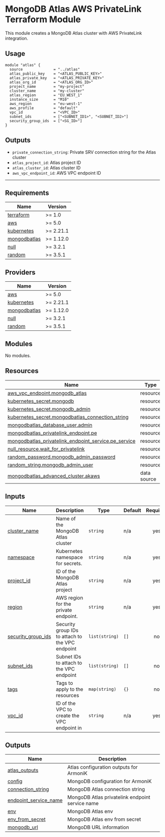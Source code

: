 # MongoDB Atlas AWS PrivateLink Terraform Module

This module creates a MongoDB Atlas cluster with AWS PrivateLink integration.

## Usage

```hcl
module "atlas" {
  source              = "../atlas"
  atlas_public_key    = "<ATLAS_PUBLIC_KEY>"
  atlas_private_key   = "<ATLAS_PRIVATE_KEY>"
  atlas_org_id        = "<ATLAS_ORG_ID>"
  project_name        = "my-project"
  cluster_name        = "my-cluster"
  atlas_region        = "EU_WEST_1"
  instance_size       = "M10"
  aws_region          = "eu-west-1"
  aws_profile         = "default"
  vpc_id              = "<VPC_ID>"
  subnet_ids          = ["<SUBNET_ID1>", "<SUBNET_ID2>"]
  security_group_ids  = ["<SG_ID>"]
}
```

## Outputs

- `private_connection_string`: Private SRV connection string for the Atlas cluster
- `atlas_project_id`: Atlas project ID
- `atlas_cluster_id`: Atlas cluster ID
- `aws_vpc_endpoint_id`: AWS VPC endpoint ID

---

<!-- BEGIN_TF_DOCS -->
## Requirements

| Name | Version |
|------|---------|
| <a name="requirement_terraform"></a> [terraform](#requirement\_terraform) | >= 1.0 |
| <a name="requirement_aws"></a> [aws](#requirement\_aws) | >= 5.0 |
| <a name="requirement_kubernetes"></a> [kubernetes](#requirement\_kubernetes) | >= 2.21.1 |
| <a name="requirement_mongodbatlas"></a> [mongodbatlas](#requirement\_mongodbatlas) | >= 1.12.0 |
| <a name="requirement_null"></a> [null](#requirement\_null) | >= 3.2.1 |
| <a name="requirement_random"></a> [random](#requirement\_random) | >= 3.5.1 |

## Providers

| Name | Version |
|------|---------|
| <a name="provider_aws"></a> [aws](#provider\_aws) | >= 5.0 |
| <a name="provider_kubernetes"></a> [kubernetes](#provider\_kubernetes) | >= 2.21.1 |
| <a name="provider_mongodbatlas"></a> [mongodbatlas](#provider\_mongodbatlas) | >= 1.12.0 |
| <a name="provider_null"></a> [null](#provider\_null) | >= 3.2.1 |
| <a name="provider_random"></a> [random](#provider\_random) | >= 3.5.1 |

## Modules

No modules.

## Resources

| Name | Type |
|------|------|
| [aws_vpc_endpoint.mongodb_atlas](https://registry.terraform.io/providers/hashicorp/aws/latest/docs/resources/vpc_endpoint) | resource |
| [kubernetes_secret.mongodb](https://registry.terraform.io/providers/hashicorp/kubernetes/latest/docs/resources/secret) | resource |
| [kubernetes_secret.mongodb_admin](https://registry.terraform.io/providers/hashicorp/kubernetes/latest/docs/resources/secret) | resource |
| [kubernetes_secret.mongodbatlas_connection_string](https://registry.terraform.io/providers/hashicorp/kubernetes/latest/docs/resources/secret) | resource |
| [mongodbatlas_database_user.admin](https://registry.terraform.io/providers/mongodb/mongodbatlas/latest/docs/resources/database_user) | resource |
| [mongodbatlas_privatelink_endpoint.pe](https://registry.terraform.io/providers/mongodb/mongodbatlas/latest/docs/resources/privatelink_endpoint) | resource |
| [mongodbatlas_privatelink_endpoint_service.pe_service](https://registry.terraform.io/providers/mongodb/mongodbatlas/latest/docs/resources/privatelink_endpoint_service) | resource |
| [null_resource.wait_for_privatelink](https://registry.terraform.io/providers/hashicorp/null/latest/docs/resources/resource) | resource |
| [random_password.mongodb_admin_password](https://registry.terraform.io/providers/hashicorp/random/latest/docs/resources/password) | resource |
| [random_string.mongodb_admin_user](https://registry.terraform.io/providers/hashicorp/random/latest/docs/resources/string) | resource |
| [mongodbatlas_advanced_cluster.akaws](https://registry.terraform.io/providers/mongodb/mongodbatlas/latest/docs/data-sources/advanced_cluster) | data source |

## Inputs

| Name | Description | Type | Default | Required |
|------|-------------|------|---------|:--------:|
| <a name="input_cluster_name"></a> [cluster\_name](#input\_cluster\_name) | Name of the MongoDB Atlas cluster | `string` | n/a | yes |
| <a name="input_namespace"></a> [namespace](#input\_namespace) | Kubernetes namespace for secrets. | `string` | n/a | yes |
| <a name="input_project_id"></a> [project\_id](#input\_project\_id) | ID of the MongoDB Atlas project | `string` | n/a | yes |
| <a name="input_region"></a> [region](#input\_region) | AWS region for the private endpoint. | `string` | n/a | yes |
| <a name="input_security_group_ids"></a> [security\_group\_ids](#input\_security\_group\_ids) | Security group IDs to attach to the VPC endpoint | `list(string)` | `[]` | no |
| <a name="input_subnet_ids"></a> [subnet\_ids](#input\_subnet\_ids) | Subnet IDs to attach to the VPC endpoint | `list(string)` | `[]` | no |
| <a name="input_tags"></a> [tags](#input\_tags) | Tags to apply to the resources | `map(string)` | `{}` | no |
| <a name="input_vpc_id"></a> [vpc\_id](#input\_vpc\_id) | ID of the VPC to create the VPC endpoint in | `string` | n/a | yes |

## Outputs

| Name | Description |
|------|-------------|
| <a name="output_atlas_outputs"></a> [atlas\_outputs](#output\_atlas\_outputs) | Atlas configuration outputs for ArmoniK |
| <a name="output_config"></a> [config](#output\_config) | MongoDB configuration for ArmoniK |
| <a name="output_connection_string"></a> [connection\_string](#output\_connection\_string) | MongoDB Atlas connection string |
| <a name="output_endpoint_service_name"></a> [endpoint\_service\_name](#output\_endpoint\_service\_name) | MongoDB Atlas privatelink endpoint service name |
| <a name="output_env"></a> [env](#output\_env) | MongoDB Atlas env |
| <a name="output_env_from_secret"></a> [env\_from\_secret](#output\_env\_from\_secret) | MongoDB Atlas env from secret |
| <a name="output_mongodb_url"></a> [mongodb\_url](#output\_mongodb\_url) | MongoDB URL information |
<!-- END_TF_DOCS -->